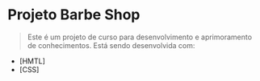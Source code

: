 # Projeto Barbe Shop

> Este é um projeto de curso para desenvolvimento e aprimoramento de conhecimentos. Está sendo desenvolvida com:

- [HMTL]
- [CSS]
